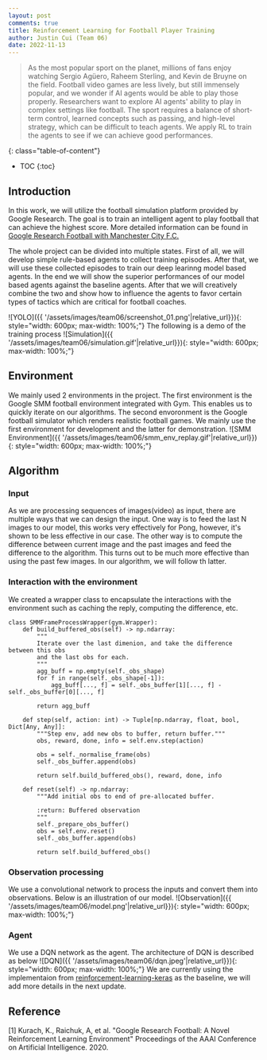 ```yaml
---
layout: post
comments: true
title: Reinforcement Learning for Football Player Training
author: Justin Cui (Team 06)
date: 2022-11-13
---
```



> As the most popular sport on the planet, millions of fans enjoy watching Sergio Agüero, Raheem Sterling, and Kevin de Bruyne on the field. Football video games are less lively, but still immensely popular, and we wonder if AI agents would be able to play those properly. Researchers want to explore AI agents' ability to play in complex settings like football. The sport requires a balance of short-term control, learned concepts such as passing, and high-level strategy, which can be difficult to teach agents. We apply RL to train the agents to see if we can achieve good performances.

<!--more-->
{: class="table-of-content"}
* TOC
{:toc}

## Introduction
In this work, we will utilize the football simulation platform provided by Google Research. The goal is to train an intelligent agent to play football that can achieve the highest score. More detailed information can be found in [Google Research Football with Manchester City F.C.
](https://www.kaggle.com/competitions/google-football)

The whole project can be divided into multiple states. First of all, we will develop simple rule-based agents to collect training episodes. After that, we will use these collected episodes to train our deep learinng model based agents. In the end we will show the superior performances of our model based agents against the baseline agents. After that we will creatively combine the two and show how to influence the agents to favor certain types of tactics which are critical for football coaches.

![YOLO]({{ '/assets/images/team06/screenshot_01.png'|relative_url}}){: style="width: 600px; max-width: 100%;"}
The following is a demo of the training process
![Simulation]({{ '/assets/images/team06/simulation.gif'|relative_url}}){: style="width: 600px; max-width: 100%;"}

## Environment
We mainly used 2 environments in the project. The first environment is the Google SMM football environment integrated with Gym. This enables us to quickly iterate on our algorithms. The second envoronment is the Google football simulator which renders realistic football games. We mainly use the first environment for development and the latter for demonstration.
![SMM Environment]({{ '/assets/images/team06/smm_env_replay.gif'|relative_url}}){: style="width: 600px; max-width: 100%;"}

## Algorithm

### Input
As we are processing sequences of images(video) as input, there are multiple ways that we can design the input. One way is to feed the last N images to our model, this works very effectively for Pong, however, it's shown to be less effective in our case. The other way is to compute the difference between current image and the past images and feed the difference to the algorithm. This turns out to be much more effective than using the past few images. In our algorithm, we will follow th latter.

### Interaction with the environment
We created a wrapper class to encapsulate the interactions with the environment such as caching the reply, computing the difference, etc.
```
class SMMFrameProcessWrapper(gym.Wrapper):
    def build_buffered_obs(self) -> np.ndarray:
        """
        Iterate over the last dimenion, and take the difference between this obs 
        and the last obs for each.
        """
        agg_buff = np.empty(self._obs_shape)
        for f in range(self._obs_shape[-1]):
            agg_buff[..., f] = self._obs_buffer[1][..., f] - self._obs_buffer[0][..., f]

        return agg_buff

    def step(self, action: int) -> Tuple[np.ndarray, float, bool, Dict[Any, Any]]:
        """Step env, add new obs to buffer, return buffer."""
        obs, reward, done, info = self.env.step(action)

        obs = self._normalise_frame(obs)
        self._obs_buffer.append(obs)

        return self.build_buffered_obs(), reward, done, info

    def reset(self) -> np.ndarray:
        """Add initial obs to end of pre-allocated buffer.

        :return: Buffered observation
        """
        self._prepare_obs_buffer()
        obs = self.env.reset()
        self._obs_buffer.append(obs)

        return self.build_buffered_obs()
```
### Observation processing
We use a convolutional network to process the inputs and convert them into observations. Below is an illustration of our model.
![Observation]({{ '/assets/images/team06/model.png'|relative_url}}){: style="width: 600px; max-width: 100%;"}

### Agent
We use a DQN network as the agent. The architecture of DQN is described as below
![DQN]({{ '/assets/images/team06/dqn.jpeg'|relative_url}}){: style="width: 600px; max-width: 100%;"}
We are currently using the implementaion from [reinforcement-learning-keras](https://github.com/garethjns/reinforcement-learning-keras) as the baseline, we will add more details in the next update.




<!-- ## Main Content
Your article starts here. You can refer to the [source code](https://github.com/lilianweng/lil-log/tree/master/_posts) of [lil's blogs](https://lilianweng.github.io/lil-log/) for article structure ideas or Markdown syntax. We've provided a [sample post](https://ucla-rlcourse.github.io/CS269-projects-2022fall/2017/06/21/an-overview-of-deep-learning.html) from Lilian Weng and you can find the source code [here](https://github.com/ucla-rlcourse/CS269-projects-2022fall/blob/main/_posts/2017-06-21-an-overview-of-deep-learning.md)

## Basic Syntax
### Image
Please create a folder with the name of your team id under `/assets/images/`, put all your images into the folder and reference the images in your main content.

You can add an image to your survey like this:
![YOLO]({{ '/assets/images/team00/object_detection.png' | relative_url }})
{: style="width: 400px; max-width: 100%;"}
*Fig 1. YOLO: An object detection method in computer vision* [1].

Please cite the image if it is taken from other people's work.


### Table
Here is an example for creating tables, including alignment syntax.

|             | column 1    |  column 2     |
| :---        |    :----:   |          ---: |
| row1        | Text        | Text          |
| row2        | Text        | Text          |



### Code Block
```
# This is a sample code block
import torch
print (torch.__version__)
```


### Formula
Please use latex to generate formulas, such as:

$$
\tilde{\mathbf{z}}^{(t)}_i = \frac{\alpha \tilde{\mathbf{z}}^{(t-1)}_i + (1-\alpha) \mathbf{z}_i}{1-\alpha^t}
$$

or you can write in-text formula $$y = wx + b$$. -->

<!-- ### More Markdown Syntax
You can find more Markdown syntax at [this page](https://www.markdownguide.org/basic-syntax/). -->

## Reference

[1] Kurach, K., Raichuk, A, et al. "Google Research Football: A Novel Reinforcement Learning Environment" Proceedings of the AAAI Conference on Artificial Intelligence. 2020.


